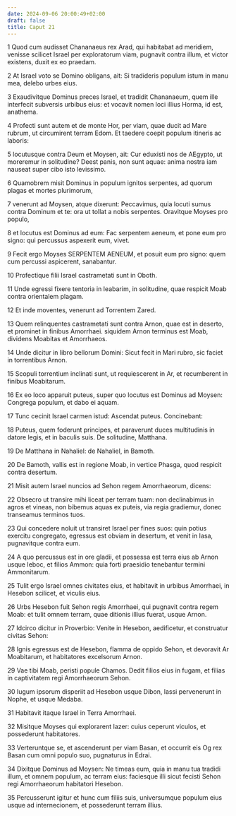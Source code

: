 ```yaml
---
date: 2024-09-06 20:00:49+02:00
draft: false
title: Caput 21
---
```





1 Quod cum audisset Chananaeus rex Arad, qui habitabat ad meridiem, venisse scilicet Israel per exploratorum viam, pugnavit contra illum, et victor existens, duxit ex eo praedam.

2 At Israel voto se Domino obligans, ait: Si tradideris populum istum in manu mea, delebo urbes eius.

3 Exaudivitque Dominus preces Israel, et tradidit Chananaeum, quem ille interfecit subversis urbibus eius: et vocavit nomen loci illius Horma, id est, anathema.

4 Profecti sunt autem et de monte Hor, per viam, quae ducit ad Mare rubrum, ut circumirent terram Edom. Et taedere coepit populum itineris ac laboris:

5 locutusque contra Deum et Moysen, ait: Cur eduxisti nos de AEgypto, ut moreremur in solitudine? Deest panis, non sunt aquae: anima nostra iam nauseat super cibo isto levissimo.

6 Quamobrem misit Dominus in populum ignitos serpentes, ad quorum plagas et mortes plurimorum,

7 venerunt ad Moysen, atque dixerunt: Peccavimus, quia locuti sumus contra Dominum et te: ora ut tollat a nobis serpentes. Oravitque Moyses pro populo,

8 et locutus est Dominus ad eum: Fac serpentem aeneum, et pone eum pro signo: qui percussus aspexerit eum, vivet.

9 Fecit ergo Moyses SERPENTEM AENEUM, et posuit eum pro signo: quem cum percussi aspicerent, sanabantur.

10 Profectique filii Israel castrametati sunt in Oboth.

11 Unde egressi fixere tentoria in Ieabarim, in solitudine, quae respicit Moab contra orientalem plagam.

12 Et inde moventes, venerunt ad Torrentem Zared.

13 Quem relinquentes castrametati sunt contra Arnon, quae est in deserto, et prominet in finibus Amorrhaei. siquidem Arnon terminus est Moab, dividens Moabitas et Amorrhaeos.

14 Unde dicitur in libro bellorum Domini: Sicut fecit in Mari rubro, sic faciet in torrentibus Arnon.

15 Scopuli torrentium inclinati sunt, ut requiescerent in Ar, et recumberent in finibus Moabitarum.

16 Ex eo loco apparuit puteus, super quo locutus est Dominus ad Moysen: Congrega populum, et dabo ei aquam.

17 Tunc cecinit Israel carmen istud: Ascendat puteus. Concinebant:

18 Puteus, quem foderunt principes, et paraverunt duces multitudinis in datore legis, et in baculis suis. De solitudine, Matthana.

19 De Matthana in Nahaliel: de Nahaliel, in Bamoth.

20 De Bamoth, vallis est in regione Moab, in vertice Phasga, quod respicit contra desertum.

21 Misit autem Israel nuncios ad Sehon regem Amorrhaeorum, dicens:

22 Obsecro ut transire mihi liceat per terram tuam: non declinabimus in agros et vineas, non bibemus aquas ex puteis, via regia gradiemur, donec transeamus terminos tuos.

23 Qui concedere noluit ut transiret Israel per fines suos: quin potius exercitu congregato, egressus est obviam in desertum, et venit in Iasa, pugnavitque contra eum.

24 A quo percussus est in ore gladii, et possessa est terra eius ab Arnon usque Ieboc, et filios Ammon: quia forti praesidio tenebantur termini Ammonitarum.

25 Tulit ergo Israel omnes civitates eius, et habitavit in urbibus Amorrhaei, in Hesebon scilicet, et viculis eius.

26 Urbs Hesebon fuit Sehon regis Amorrhaei, qui pugnavit contra regem Moab: et tulit omnem terram, quae ditionis illius fuerat, usque Arnon.

27 Idcirco dicitur in Proverbio: Venite in Hesebon, aedificetur, et construatur civitas Sehon:

28 Ignis egressus est de Hesebon, flamma de oppido Sehon, et devoravit Ar Moabitarum, et habitatores excelsorum Arnon.

29 Vae tibi Moab, peristi popule Chamos. Dedit filios eius in fugam, et filias in captivitatem regi Amorrhaeorum Sehon.

30 Iugum ipsorum disperiit ad Hesebon usque Dibon, lassi pervenerunt in Nophe, et usque Medaba.

31 Habitavit itaque Israel in Terra Amorrhaei.

32 Misitque Moyses qui explorarent Iazer: cuius ceperunt viculos, et possederunt habitatores.

33 Verteruntque se, et ascenderunt per viam Basan, et occurrit eis Og rex Basan cum omni populo suo, pugnaturus in Edrai.

34 Dixitque Dominus ad Moysen: Ne timeas eum, quia in manu tua tradidi illum, et omnem populum, ac terram eius: faciesque illi sicut fecisti Sehon regi Amorrhaeorum habitatori Hesebon.

35 Percusserunt igitur et hunc cum filiis suis, universumque populum eius usque ad internecionem, et possederunt terram illius.

